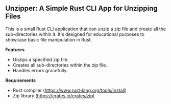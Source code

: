## Unzipper: A Simple Rust CLI App for Unzipping Files ##
This is a small Rust CLI application that can unzip a zip file and create all the sub-directories within it. It's designed for educational purposes to showcase basic file manipulation in Rust.

**Features**
- Unzips a specified zip file.
- Creates all sub-directories within the zip file.
- Handles errors gracefully.

**Requirements**
* Rust compiler (https://www.rust-lang.org/tools/install)
* Zip library (https://crates.io/crates/zip)

